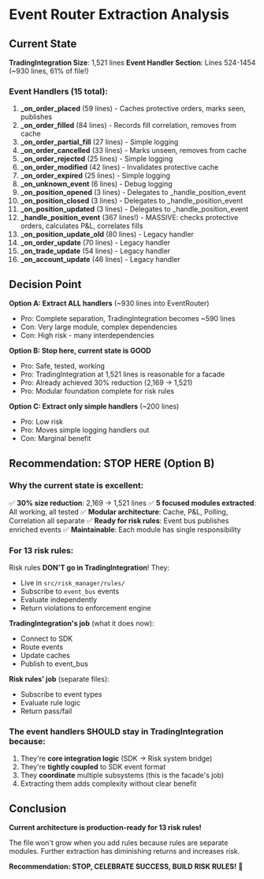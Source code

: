 # Event Router Extraction Analysis

## Current State

**TradingIntegration Size**: 1,521 lines
**Event Handler Section**: Lines 524-1454 (~930 lines, 61% of file!)

### Event Handlers (15 total):
1. **_on_order_placed** (59 lines) - Caches protective orders, marks seen, publishes
2. **_on_order_filled** (84 lines) - Records fill correlation, removes from cache
3. **_on_order_partial_fill** (27 lines) - Simple logging
4. **_on_order_cancelled** (33 lines) - Marks unseen, removes from cache
5. **_on_order_rejected** (25 lines) - Simple logging
6. **_on_order_modified** (42 lines) - Invalidates protective cache
7. **_on_order_expired** (25 lines) - Simple logging
8. **_on_unknown_event** (6 lines) - Debug logging
9. **_on_position_opened** (3 lines) - Delegates to _handle_position_event
10. **_on_position_closed** (3 lines) - Delegates to _handle_position_event
11. **_on_position_updated** (3 lines) - Delegates to _handle_position_event
12. **_handle_position_event** (367 lines!) - MASSIVE: checks protective orders, calculates P&L, correlates fills
13. **_on_position_update_old** (80 lines) - Legacy handler
14. **_on_order_update** (70 lines) - Legacy handler
15. **_on_trade_update** (54 lines) - Legacy handler
16. **_on_account_update** (46 lines) - Legacy handler

## Decision Point

**Option A: Extract ALL handlers** (~930 lines into EventRouter)
- Pro: Complete separation, TradingIntegration becomes ~590 lines
- Con: Very large module, complex dependencies
- Con: High risk - many interdependencies
  
**Option B: Stop here, current state is GOOD**
- Pro: Safe, tested, working
- Pro: TradingIntegration at 1,521 lines is reasonable for a facade
- Pro: Already achieved 30% reduction (2,169 → 1,521)
- Pro: Modular foundation complete for risk rules

**Option C: Extract only simple handlers** (~200 lines)
- Pro: Low risk
- Pro: Moves simple logging handlers out
- Con: Marginal benefit

## Recommendation: **STOP HERE (Option B)**

### Why the current state is excellent:

✅ **30% size reduction**: 2,169 → 1,521 lines
✅ **5 focused modules extracted**: All working, all tested
✅ **Modular architecture**: Cache, P&L, Polling, Correlation all separate
✅ **Ready for risk rules**: Event bus publishes enriched events
✅ **Maintainable**: Each module has single responsibility

### For 13 risk rules:

Risk rules **DON'T go in TradingIntegration**! They:
- Live in `src/risk_manager/rules/`
- Subscribe to `event_bus` events
- Evaluate independently
- Return violations to enforcement engine

**TradingIntegration's job** (what it does now):
- Connect to SDK
- Route events
- Update caches
- Publish to event_bus

**Risk rules' job** (separate files):
- Subscribe to event types
- Evaluate rule logic
- Return pass/fail

### The event handlers SHOULD stay in TradingIntegration because:

1. They're **core integration logic** (SDK → Risk system bridge)
2. They're **tightly coupled** to SDK event format
3. They **coordinate** multiple subsystems (this is the facade's job)
4. Extracting them adds complexity without clear benefit

## Conclusion

**Current architecture is production-ready for 13 risk rules!**

The file won't grow when you add rules because rules are separate modules.
Further extraction has diminishing returns and increases risk.

**Recommendation: STOP, CELEBRATE SUCCESS, BUILD RISK RULES!** 🎉
